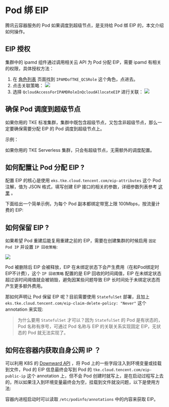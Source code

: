 # Pod 绑 EIP

腾讯云容器服务的 Pod 如果调度到超级节点，是支持给 Pod 绑 EIP 的，本文介绍如何操作。

## EIP 授权

集群中的 ipamd 组件通过调用相关云 API 为 Pod 分配 EIP，需要 ipamd 有相关的权限，具体授权方法：
1. 在 [角色列表](https://console.cloud.tencent.com/cam/role) 页面找到 `IPAMDofTKE_QCSRole` 这个角色，点进去。
2. 点击关联策略：
    ![](https://image-host-1251893006.cos.ap-chengdu.myqcloud.com/2024%2F07%2F11%2F20240711100010.png)
3. 选择 `QcloudAccessForIPAMDRoleInQcloudAllocateEIP` 进行关联：
    ![](https://image-host-1251893006.cos.ap-chengdu.myqcloud.com/2024%2F07%2F11%2F20240711100056.png)

## 确保 Pod 调度到超级节点

如果你用的 TKE 标准集群，集群中既包含超级节点，又包含非超级节点，那么一定要确保需要分配 EIP 的 Pod 调度到超级节点上。

示例：

<Tabs>
  <TabItem value="node-selector" label="nodeSelector示例">
    <FileBlock file="nginx-eklet.yaml" showLineNumbers />
  </TabItem>

  <TabItem value="node-affinity" label="nodeAffinity示例">
    <FileBlock file="nginx-eklet-nodeaffinity.yaml" showLineNumbers />
  </TabItem>
</Tabs>

如果你用的 TKE Serverless 集群，只会有超级节点，无需额外的调度配置。

## 如何配置让 Pod 分配 EIP ?

配置 EIP 的核心是使用 `eks.tke.cloud.tencent.com/eip-attributes`  这个 Pod 注解，值为 JSON 格式，填写创建 EIP 接口的相关的参数，详细参数列表参考 [这里](https://cloud.tencent.com/document/api/215/16699#2.-.E8.BE.93.E5.85.A5.E5.8F.82.E6.95.B0) 。

下面给出一个简单示例，为每个 Pod 副本都绑定带宽上限 100Mbps，按流量计费的 EIP:

<FileBlock file="nginx-eip.yaml" showLineNumbers />

## 如何保留 EIP ?

如果希望 Pod 重建后能复用重建之前的 EIP，需要在创建集群的时候启用 `固定 Pod IP` 并设置 `IP 回收策略`:

![](https://image-host-1251893006.cos.ap-chengdu.myqcloud.com/2024%2F07%2F11%2F20240711102603.png)

Pod 被删除后 EIP 会被释放，EIP 在未绑定状态下会产生费用（在和Pod绑定时EIP不计费），这个 `IP 回收策略` 配置的是 EIP 回收的时间阈值，EIP 在未绑定状态超过该时间阈值就会被销毁，避免因某些问题导致 EIP 长时间处于未绑定状态而产生更多额外费用。

那如何声明让 Pod 保留 EIP 呢？目前需要使用 `StatefulSet` 部署，且加上 `eks.tke.cloud.tencent.com/eip-claim-delete-policy: "Never"` 这个 annotation 来实现:

<FileBlock file="nginx-retain-eip.yaml" showLineNumbers />

> 为什么要用 `StatefulSet` 才可以？因为 `StatefulSet` 的 Pod 是有状态的，Pod 名称有序号，可通过 Pod 名称与 EIP 的关联关系实现固定 EIP，无状态的 Pod 就无法实现了。

## 如何在容器内获取自身公网 IP ？

可以利用 K8S 的 [Downward API](https://kubernetes.io/zh/docs/tasks/inject-data-application/environment-variable-expose-pod-information/) ，将 Pod 上的一些字段注入到环境变量或挂载到文件，Pod 的 EIP 信息最终会写到 Pod 的 `tke.cloud.tencent.com/eip-public-ip` 这个 annotation 上，但不会 Pod 创建时就写上，是在启动过程写上去的，所以如果注入到环境变量最终会为空，挂载到文件就没问题，以下是使用方法:

<FileBlock file="nginx-eip-mount-podinfo.yaml" showLineNumbers />

容器内进程启动时可以读取 `/etc/podinfo/annotations` 中的内容来获取 EIP。
